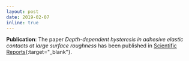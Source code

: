 ```yaml
---
layout: post
date: 2019-02-07
inline: true
---
```


**Publication**: The paper *Depth-dependent hysteresis in adhesive elastic contacts at large surface roughness* has been published in [Scientific Reports](https://www.nature.com/articles/s41598-018-38212-z){:target="_blank"}.